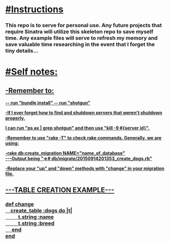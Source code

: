 <u><h1>#Instructions</h1></u>

<h3>This repo is to serve for personal use. Any future projects that require Sinatra
will utilize this skeleton repo to save myself time. Any example files will
serve to refresh my memory and save valuable time researching in the event that
I forget the tiny details...</h3>

<u><h1>#Self notes:</h1><u>
<h2>-Remember to:</h2>
<strong>-- run "bundle install"
-- run "shotgun"

<p>-If I ever forget how to find and shutdown servers that weren't shutdown properly,</p>
<p>I can run "ps ax | grep shotgun" and then use "kill -9 #{server id}".</p>

<p>-Remember to use "rake -T" to check rake commands. Generally, we are using:</p>

<p>-rake db:create_migration NAME="name_of_database"<br>
---Output being "=># db/migrate/20150914201353_create_dogs.rb"<br></p>

<p>-Replace your "up" and "down" methods with "change" in your migration file.</p>

<u><h2><p>---TABLE CREATION EXAMPLE---</p></h2></u>
<h3>def change<br>
&emsp;create_table :dogs do |t|<br>
&emsp; &emsp; t.string :name<br>
&emsp; &emsp; t.string :breed<br>
&emsp; end<br>
end<br></h3>

</strong>
